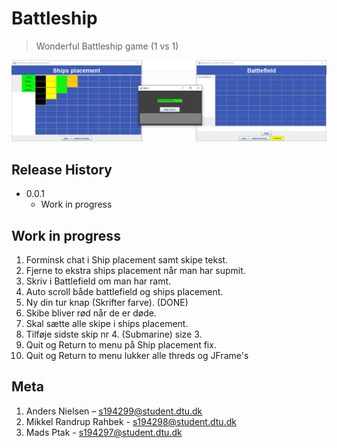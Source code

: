 # Battleship
> Wonderful Battleship game (1 vs 1) 

![](header.png)

## Release History
* 0.0.1
    * Work in progress
    
## Work in progress                                            
1. Forminsk chat i Ship placement samt skipe tekst.
2. Fjerne to ekstra ships placement når man har supmit.
3. Skriv i Battlefield om man har ramt.
4. Auto scroll både battlefield og ships placement.
5. Ny din tur knap (Skrifter farve). (DONE)
6. Skibe bliver rød når de er døde.
7. Skal sætte alle skipe i ships placement.
8. Tilføje sidste skip nr 4. (Submarine) size 3.
9. Quit og Return to menu på Ship placement fix.
10. Quit og Return to menu lukker alle threds og JFrame's
    
## Meta

1. Anders Nielsen – s194299@student.dtu.dk 
2. Mikkel Randrup Rahbek - s194298@student.dtu.dk 
3. Mads Ptak - s194297@student.dtu.dk  
